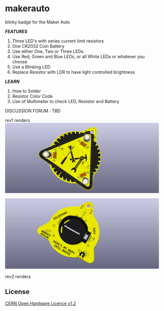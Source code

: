 # makerauto
blinky badge for the Maker Auto

***FEATURES***

1. Three LED's with series current limit resistors
2. One CR2032 Coin Battery
3. Use either One, Two or Three LEDs.
4. Use Red, Green and Blue LEDs, or all White LEDs or whatever you choose
5. Use a Blinking LED
6. Replace Resistor with LDR to have light controlled brightness

***LEARN***

1. How to Solder
2. Resistor Color Code
3. Use of Multimeter to check LED, Resistor and Battery

DISCUSSION FORUM : TBD

rev1 renders
![Maker Auto TOP](https://github.com/MakersAsylumIndia/MAP4/blob/master/kicad/images/map4_01.png)

![Maker Auto BOT](https://github.com/MakersAsylumIndia/MAP4/blob/master/kicad/images/map4_02.png)

rev2 renders



License
-------
[CERN Open Hardware Licence v1.2 ]

[CERN Open Hardware Licence v1.2 ]:http://www.ohwr.org/attachments/2388/cern_ohl_v_1_2.txt
